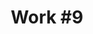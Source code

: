 ---
id_key: '17'
image: image_00045.jpg
thumbnail: thumb_image_00045.jpg
title: 'Work #9'
dimensions: 200 × 250
medium: Acrylic on canvas
year: '1980'
artist: Marilyn Wenzel  
notes: chance of a new reality
galleries: lemon
permalink: "/new/17.html"
layout: single-work
---